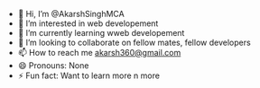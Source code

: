 - 👋 Hi, I’m @AkarshSinghMCA
- 👀 I’m interested in web developement
- 🌱 I’m currently learning wweb developement
- 💞️ I’m looking to collaborate on fellow mates, fellow developers
- 📫 How to reach me akarsh360@gmail.com
- 😄 Pronouns: None
- ⚡ Fun fact: Want to learn more n more

<!---
AkarshSinghMCA/AkarshSinghMCA is a ✨ special ✨ repository because its `README.md` (this file) appears on your GitHub profile.
You can click the Preview link to take a look at your changes.
--->
